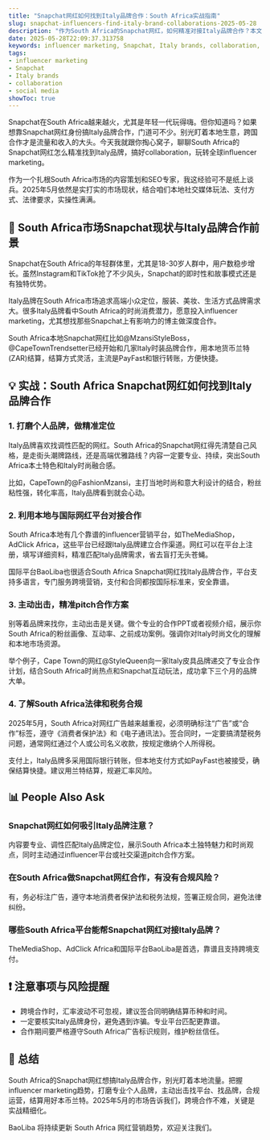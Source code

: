```yaml
---
title: "Snapchat网红如何找到Italy品牌合作：South Africa实战指南"
slug: snapchat-influencers-find-italy-brand-collaborations-2025-05-28
description: "作为South Africa的Snapchat网红，如何精准对接Italy品牌合作？本文从本地市场、支付方式、法律文化，到实战操作，帮你掌握influencer marketing核心，让你玩转Snapchat与Italy brands的collaboration！"
date: 2025-05-28T22:09:37.313758
keywords: influencer marketing, Snapchat, Italy brands, collaboration, social media
tags:
- influencer marketing
- Snapchat
- Italy brands
- collaboration
- social media
showToc: true
---
```


Snapchat在South Africa越来越火，尤其是年轻一代玩得嗨。但你知道吗？如果想靠Snapchat网红身份搞Italy品牌合作，门道可不少。别光盯着本地生意，跨国合作才是流量和收入的大头。今天我就跟你掏心窝子，聊聊South Africa的Snapchat网红怎么精准找到Italy品牌，搞好collaboration，玩转全球influencer marketing。

作为一个扎根South Africa市场的内容策划和SEO专家，我这经验可不是纸上谈兵。2025年5月依然是实打实的市场现状，结合咱们本地社交媒体玩法、支付方式、法律要求，实操性满满。

## 📢 South Africa市场Snapchat现状与Italy品牌合作前景

Snapchat在South Africa的年轻群体里，尤其是18-30岁人群中，用户数稳步增长。虽然Instagram和TikTok抢了不少风头，Snapchat的即时性和故事模式还是有独特优势。

Italy品牌在South Africa市场追求高端小众定位，服装、美妆、生活方式品牌需求大。很多Italy品牌看中South Africa的时尚消费潜力，愿意投入influencer marketing，尤其想找那些Snapchat上有影响力的博主做深度合作。

South Africa本地Snapchat网红比如@MzansiStyleBoss，@CapeTownTrendsetter已经开始和几家Italy时装品牌合作，用本地货币兰特(ZAR)结算，结算方式灵活，主流是PayFast和银行转账，方便快捷。

## 💡 实战：South Africa Snapchat网红如何找到Italy品牌合作

### 1. 打磨个人品牌，做精准定位

Italy品牌喜欢找调性匹配的网红。South Africa的Snapchat网红得先清楚自己风格，是走街头潮牌路线，还是高端优雅路线？内容一定要专业、持续，突出South Africa本土特色和Italy时尚融合感。

比如，CapeTown的@FashionMzansi，主打当地时尚和意大利设计的结合，粉丝粘性强，转化率高，Italy品牌看到就会心动。

### 2. 利用本地与国际网红平台对接合作

South Africa本地有几个靠谱的influencer营销平台，如TheMediaShop，AdClick Africa，这些平台已经跟Italy品牌建立合作渠道。网红可以在平台上注册，填写详细资料，精准匹配Italy品牌需求，省去盲打无头苍蝇。

国际平台BaoLiba也很适合South Africa Snapchat网红找Italy品牌合作，平台支持多语言，专门服务跨境营销，支付和合同都按国际标准来，安全靠谱。

### 3. 主动出击，精准pitch合作方案

别等着品牌来找你，主动出击是关键。做个专业的合作PPT或者视频介绍，展示你South Africa的粉丝画像、互动率、之前成功案例。强调你对Italy时尚文化的理解和本地市场资源。

举个例子，Cape Town的网红@StyleQueen向一家Italy皮具品牌递交了专业合作计划，结合South Africa时尚热点和Snapchat互动玩法，成功拿下三个月的品牌大单。

### 4. 了解South Africa法律和税务合规

2025年5月，South Africa对网红广告越来越重视，必须明确标注“广告”或“合作”标签，遵守《消费者保护法》和《电子通讯法》。签合同时，一定要搞清楚税务问题，通常网红通过个人或公司名义收款，按规定缴纳个人所得税。

支付上，Italy品牌多采用国际银行转账，但本地支付方式如PayFast也被接受，确保结算快捷。建议用兰特结算，规避汇率风险。

## 📊 People Also Ask

### Snapchat网红如何吸引Italy品牌注意？

内容要专业、调性匹配Italy品牌定位，展示South Africa本土独特魅力和时尚观点，同时主动通过influencer平台或社交渠道pitch合作方案。

### 在South Africa做Snapchat网红合作，有没有合规风险？

有，务必标注广告，遵守本地消费者保护法和税务法规，签署正规合同，避免法律纠纷。

### 哪些South Africa平台能帮Snapchat网红对接Italy品牌？

TheMediaShop、AdClick Africa和国际平台BaoLiba是首选，靠谱且支持跨境支付。

## ❗ 注意事项与风险提醒

- 跨境合作时，汇率波动不可忽视，建议签合同明确结算币种和时间。  
- 一定要核实Italy品牌身份，避免遇到诈骗。专业平台匹配更靠谱。  
- 合作期间要严格遵守South Africa广告标识规则，维护粉丝信任。  

## 📢 总结

South Africa的Snapchat网红想搞Italy品牌合作，别光盯着本地流量。把握influencer marketing趋势，打磨专业个人品牌，主动出击找平台、找品牌，合规运营，结算用好本币兰特。2025年5月的市场告诉我们，跨境合作不难，关键是实战精细化。

BaoLiba 将持续更新 South Africa 网红营销趋势，欢迎关注我们。